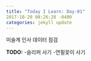 ```yaml
---
title: "Today I Learn: Day-01"
2017-10-20 08:26:28 -0400
categories: jekyll update
---
```

미술계 인사 데이터 점검

**TODO:**
-슬리퍼 사기
-연필꽂이 사기
